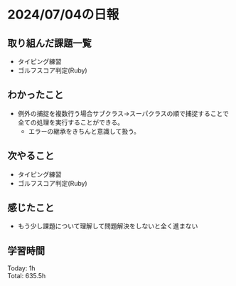 # 2024/07/04の日報
## 取り組んだ課題一覧
* タイピング練習
* ゴルフスコア判定(Ruby)
## わかったこと
* 例外の捕捉を複数行う場合サブクラス→スーパクラスの順で捕捉することで全ての処理を実行することができる。
  *  エラーの継承をきちんと意識して扱う。
## 次やること
* タイピング練習
* ゴルフスコア判定(Ruby)
## 感じたこと
* もう少し課題について理解して問題解決をしないと全く進まない
## 学習時間
Today: 1h<br>
Total: 635.5h
